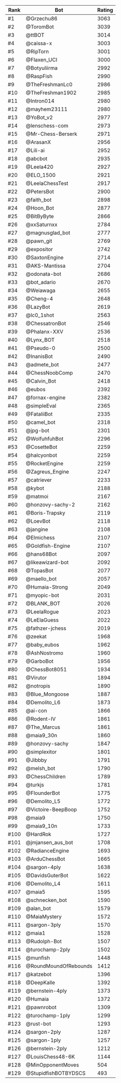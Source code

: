 Rank|Bot|Rating
---|---|---
#1|@Grzechu86|3063
#2|@ToromBot|3039
#3|@ttBOT|3014
#4|@caissa-x|3003
#5|@RipTorn|3001
#6|@Flaxen_UCI|3000
#7|@Botyuliirma|2992
#8|@RaspFish|2990
#9|@TheFreshmanLc0|2986
#10|@TheFreshman1902|2985
#11|@Intron014|2980
#12|@mayhem23111|2980
#13|@YoBot_v2|2977
#14|@lenschess-com|2973
#15|@Mr-Chess-Berserk|2971
#16|@ArasanX|2956
#17|@Lili-ai|2952
#18|@abcbot|2935
#19|@Leela420|2927
#20|@ELO_1500|2921
#21|@LeelaChessTest|2917
#22|@PetersBot|2900
#23|@faith_bot|2898
#24|@Hoon_Bot|2877
#25|@BitByByte|2866
#26|@xxSaturnxx|2784
#27|@magnusglad_bot|2777
#28|@pawn_git|2769
#29|@expositor|2742
#30|@SaxtonEngine|2714
#31|@AKS-Mantissa|2704
#32|@odonata-bot|2686
#33|@bot_adario|2670
#34|@Weiawaga|2655
#35|@Cheng-4|2648
#36|@LazyBot|2619
#37|@lc0_1shot|2563
#38|@ChessatronBot|2546
#39|@Phalanx-XXV|2536
#40|@Lynx_BOT|2518
#41|@Pseudo-0|2500
#42|@InanisBot|2490
#43|@admete_bot|2477
#44|@ChessNoobComp|2470
#45|@Calvin_Bot|2418
#46|@eubos|2392
#47|@fornax-engine|2382
#48|@simpleEval|2365
#49|@FataliiBot|2335
#50|@camel_bot|2318
#51|@jpg-bot|2301
#52|@WolfuhfuhBot|2296
#53|@CosetteBot|2259
#54|@halcyonbot|2259
#55|@RocketEngine|2259
#56|@Zagreus_Engine|2247
#57|@catriever|2233
#58|@kybot|2188
#59|@matmoi|2167
#60|@honzovy-sachy-2|2162
#61|@Boris-Trapsky|2119
#62|@LoevBot|2118
#63|@jangine|2108
#64|@Elmichess|2107
#65|@Goldfish-Engine|2107
#66|@hans68Bot|2097
#67|@likeawizard-bot|2092
#68|@TopasBot|2077
#69|@maello_bot|2057
#70|@Humaia-Strong|2049
#71|@myopic-bot|2031
#72|@BLANK_BOT|2026
#73|@LeelaRogue|2023
#74|@LeElaGuess|2022
#75|@fathzer-jchess|2019
#76|@zeekat|1968
#77|@baby_eubos|1962
#78|@AshNostromo|1960
#79|@GarboBot|1956
#80|@ChessBot8051|1934
#81|@Virutor|1894
#82|@notropis|1890
#83|@Blue_Mongoose|1887
#84|@Demolito_L6|1873
#85|@ai-con|1866
#86|@Rodent-IV|1861
#87|@The_Marcus|1861
#88|@maia9_30n|1860
#89|@honzovy-sachy|1847
#90|@simplexitor|1801
#91|@Jibbby|1791
#92|@melsh_bot|1790
#93|@ChessChildren|1789
#94|@turkjs|1781
#95|@FlounderBot|1775
#96|@Demolito_L5|1772
#97|@Victoire-BeepBoop|1752
#98|@maia9|1750
#99|@maia9_10n|1733
#100|@HardRok|1727
#101|@jmjansen_aus_bot|1708
#102|@RadianceEngine|1693
#103|@ArduChessBot|1665
#104|@sargon-4ply|1638
#105|@DavidsGuterBot|1622
#106|@Demolito_L4|1611
#107|@maia5|1595
#108|@schnecken_bot|1590
#109|@alan_bot|1579
#110|@MaiaMystery|1572
#111|@sargon-3ply|1570
#112|@maia1|1528
#113|@Rudolph-Bot|1507
#114|@turochamp-2ply|1502
#115|@munfish|1448
#116|@RoundMoundOfRebounds|1412
#117|@katzebot|1396
#118|@DeepKalle|1392
#119|@bernstein-4ply|1373
#120|@Humaia|1372
#121|@pawnrobot|1309
#122|@turochamp-1ply|1299
#123|@rust-bot|1293
#124|@sargon-2ply|1287
#125|@sargon-1ply|1257
#126|@bernstein-2ply|1212
#127|@LouisChess48-6K|1144
#128|@MinOpponentMoves|504
#129|@StupidfishBOTBYDSCS|493
